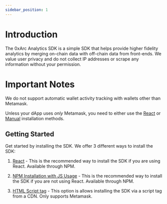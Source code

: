 ```yaml
---
sidebar_position: 1
---
```


# Introduction

The 0xArc Analytics SDK is a simple SDK that helps provide higher fidelity analytics by merging on-chain data with off-chain data from front-ends. We value user privacy and do not collect IP addresses or scrape any information without your permission.

# Important Notes

We do not support automatic wallet activity tracking with wallets other than Metamask.

Unless your dApp uses _only_ Metamask, you need to either use the [React](/docs/installation/react) or [Manual](/docs/installation/manual) installation methods.

## Getting Started

Get started by installing the SDK. We offer 3 different ways to install the SDK:

1. [React](/docs/react/installation-react) - This is the recommended way to install the SDK if you are using React. Available through NPM.

2. [NPM Installation with JS Usage](/docs/manual/installation-manual) - This is the recommended way to install the SDK if you are not using React. Available through NPM.

3. [HTML Script tag](/docs/script/installation-script) - This option is allows installing the SDK via a script tag from a CDN. Only supports Metamask.

